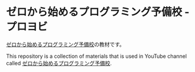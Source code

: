# ゼロから始めるプログラミング予備校 - プロヨビ

[ゼロから始めるプログラミング予備校](https://www.youtube.com/channel/UCwTSxd69KwHLF-tjqNYfM6g)の教材です。

This repository is a collection of materials that is used in YouTube channel called [ゼロから始めるプログラミング予備校](https://www.youtube.com/channel/UCwTSxd69KwHLF-tjqNYfM6g).
